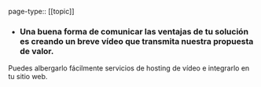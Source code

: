 page-type:: [[topic]]
- ### Una buena forma de comunicar las ventajas de tu solución es creando un breve vídeo que transmita nuestra propuesta de valor.

Puedes albergarlo fácilmente servicios de hosting de vídeo e integrarlo en tu sitio web.



